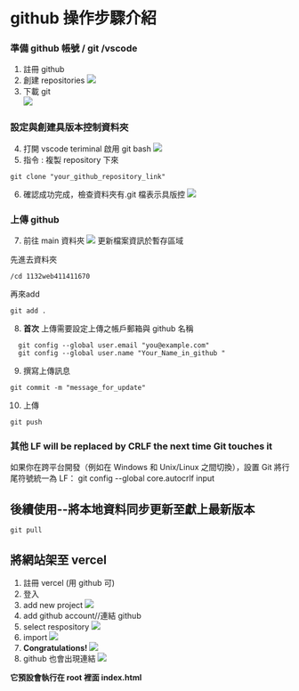 # github 操作步驟介紹

### 準備 github 帳號 / git /vscode

1. 註冊 github
2. 創建 repositories
   ![](picture/1.JPG)
3. 下載 git  
   ![](picture/2.JPG)

### 設定與創建具版本控制資料夾

4. 打開 vscode teriminal 啟用 git bash
   ![](picture/3.JPG)
5. 指令 : 複製 repository 下來

```
git clone "your_github_repository_link"
```

6. 確認成功完成，檢查資料夾有.git 檔表示具版控
   ![](picture/4.JPG)

### 上傳 github

7. 前往 main 資料夾
   ![](picture/13.JPG)
   更新檔案資訊於暫存區域

先進去資料夾

```
/cd 1132web411411670
```
再來add
```
git add .
```

8. **首次** 上傳需要設定上傳之帳戶郵箱與 github 名稱

```
  git config --global user.email "you@example.com"
  git config --global user.name "Your_Name_in_github "
```

9. 撰寫上傳訊息

```
git commit -m "message_for_update"
```

10. 上傳

```
git push
```

### 其他 LF will be replaced by CRLF the next time Git touches it

如果你在跨平台開發（例如在 Windows 和 Unix/Linux 之間切換），設置 Git 將行尾符號統一為 LF：
git config --global core.autocrlf input

## 後續使用--將本地資料同步更新至獻上最新版本

```
git pull
```

## 將網站架至 vercel

1. 註冊 vercel (用 github 可)
2. 登入
3. add new project
   ![](picture/6.JPG)
4. add github account//連結 github
5. select respository
   ![](picture/8.JPG)
6. import
   ![](picture/9.JPG)
7. **Congratulations!**
   ![](picture/10.JPG)
8. github 也會出現連結
   ![](picture/11.JPG)

**它預設會執行在 root 裡面 index.html**
